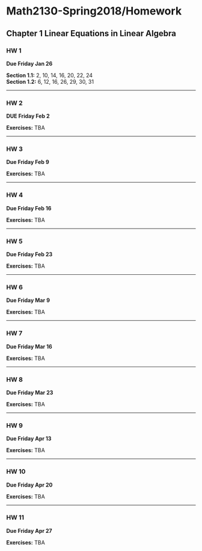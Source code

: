 # Math2130-Spring2018/Homework

## Chapter 1 Linear Equations in Linear Algebra


### HW 1

**Due Friday Jan 26**

**Section 1.1:** 2, 10, 14, 16, 20, 22, 24    
**Section 1.2:** 6, 12, 16, 26, 29, 30, 31

------------------------------

### HW 2

**DUE Friday Feb 2**

**Exercises:** TBA

------------------------------

### HW 3

**Due Friday Feb 9**

**Exercises:** TBA

------------------------------

### HW 4

**Due Friday Feb 16**

**Exercises:** TBA

------------------------------

### HW 5

**Due Friday Feb 23**

**Exercises:** TBA

------------------------------

### HW 6

**Due Friday Mar 9**

**Exercises:** TBA

------------------------------

### HW 7

**Due Friday Mar 16**

**Exercises:** TBA

------------------------------

### HW 8

**Due Friday Mar 23**

**Exercises:** TBA

------------------------------

### HW 9

**Due Friday Apr 13**

**Exercises:** TBA

------------------------------

### HW 10

**Due Friday Apr 20**

**Exercises:** TBA

------------------------------

### HW 11

**Due Friday Apr 27**

**Exercises:** TBA
